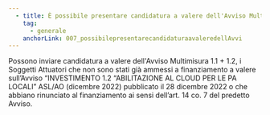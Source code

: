 ```yaml
---
  - title: È possibile presentare candidatura a valere dell'Avviso Multimisura 1.1 + 1.2 se ho già partecipato all'Avviso 1.2 “ABILITAZIONE AL CLOUD PER LE PA LOCALI” ASL/AO (dicembre 2022)?
    tag:
      - generale
    anchorLink: 007_possibilepresentarecandidaturaavaleredellAvvi
---
```


Possono inviare candidatura a valere dell'Avviso Multimisura 1.1 + 1.2, i Soggetti Attuatori che non sono stati già ammessi a finanziamento a valere sull’Avviso “INVESTIMENTO 1.2 “ABILITAZIONE AL CLOUD PER LE PA LOCALI” ASL/AO (dicembre 2022) pubblicato il 28 dicembre 2022 o che abbiano rinunciato al finanziamento ai sensi dell’art. 14 co. 7 del predetto Avviso.

